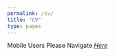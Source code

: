 ```yaml
---
permalink: /cv/
title: "CV"
type: pages
---
```


Mobile Users Please Navigate *[<em>Here</em>](https://github.com/sa-muqtadir/sa-muqtadir.github.io/blob/master/cv-github-feb22.pdf)*


<object data="{{ site.url }}{{ site.baseurl }}/cv-github-feb22.pdf" width="2000" height="2500" type="application/pdf"></object>
